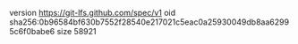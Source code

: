 version https://git-lfs.github.com/spec/v1
oid sha256:0b96584bf630b7552f28540e217021c5eac0a25930049db8aa62995c6f0babe6
size 58921
